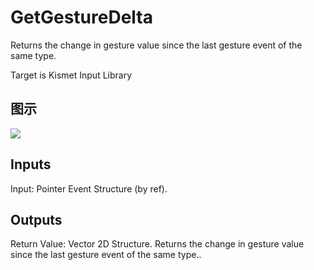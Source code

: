 # GetGestureDelta

Returns the change in gesture value since the last gesture event of the same type.

Target is Kismet Input Library

## 图示

![]($-20221218-19290886.png)

## Inputs

Input: Pointer Event Structure (by ref).  

## Outputs

Return Value: Vector 2D Structure. Returns the change in gesture value since the last gesture event of the same type..

